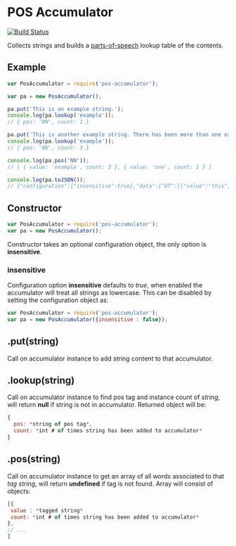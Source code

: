 POS Accumulator
===============

[![Build Status](https://travis-ci.org/tleen/pos-accumulator.png?branch=master)](https://travis-ci.org/tleen/pos-accumulator)

Collects strings and builds a [parts-of-speech](https://github.com/dariusk/pos-js) lookup table of the contents.

## Example

```javascript
var PosAccumulator = require('pos-accumulator');

var pa = new PosAccumulator();

pa.put('This is an example string.');
console.log(pa.lookup('example'));
// { pos: 'NN', count: 1 }

pa.put('This is another example string. There has been more than one example.');
console.log(pa.lookup('example'));
// { pos: 'NN', count: 3 }

console.log(pa.pos('NN'));
// [ { value: 'example', count: 3 }, { value: 'one', count: 1 } ]

console.log(pa.toJSON());
// {"configuration":{"insensitive":true},"data":{"DT":[{"value":"this","count":2},{"value":"an","count":1},{"value":"another","count":1}],"VBZ":[{"value":"is","count":2},{"value":"has","count":1}],"NN":[{"value":"example","count":3},{"value":"one","count":1}],"VBG":[{"value":"string","count":2}],".":[{"value":".","count":3}],"EX":[{"value":"there","count":1}],"VBN":[{"value":"been","count":1}],"JJR":[{"value":"more","count":1}],"IN":[{"value":"than","count":1}]}}
```


## Constructor

```javascript
var PosAccumulator = require('pos-accumulator');
var pa = new PosAccumulator();
```

Constructor takes an optional configuration object, the only option is **insensitive**.

### insensitive

Configuration option **insensitive** defaults to *true*, when enabled the accumulator will treat all strings as lowercase. This can be disabled by setting the configuration object as:

```javascript
var PosAccumulator = require('pos-accumulator');
var pa = new PosAccumulator({insensitive : false});
```

## .put(string)

Call on accumulator instance to add string content to that accumulator.

## .lookup(string)

Call on accumulator instance to find pos tag and instance count of *string*, will return **null** if string is not in accumulator. Returned object will be:
```javascript
{
  pos: *string of pos tag*,
  count: *int # of times string has been added to accumulator*
}
```
## .pos(string)

Call on accumulator instance to get an array of all words associated to that *tag string*, will return **undefined** if tag is not found. Array will consist of objects:
```javascript
[{
 value : *tagged string*
 count: *int # of times string has been added to accumulator*
},
// ...
]
```
